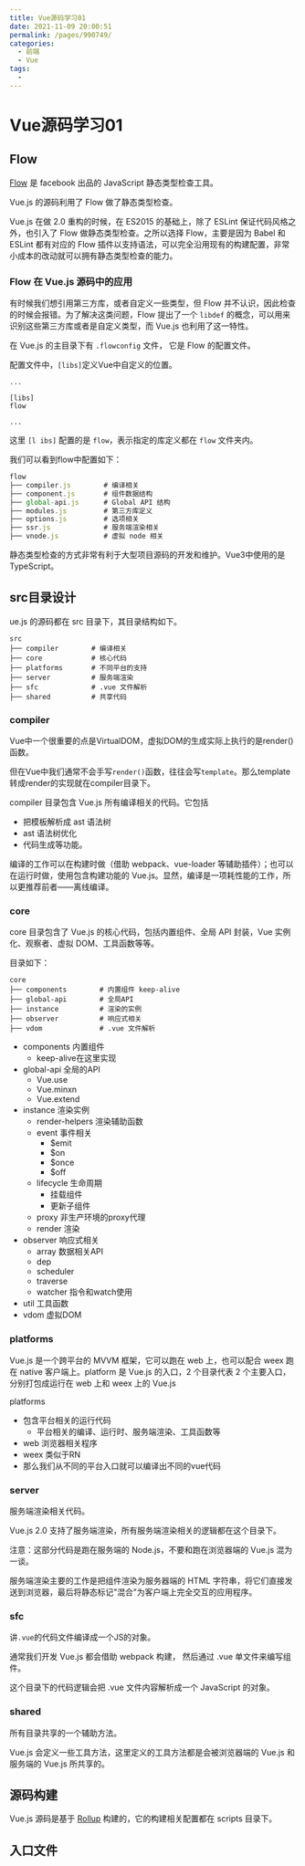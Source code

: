 ```yaml
---
title: Vue源码学习01
date: 2021-11-09 20:00:51
permalink: /pages/990749/
categories:
  - 前端
  - Vue
tags:
  - 
---
```

# Vue源码学习01

## Flow

[Flow](https://flow.org/en/docs/getting-started/) 是 facebook 出品的 JavaScript 静态类型检查工具。

Vue.js 的源码利用了 Flow 做了静态类型检查。

Vue.js 在做 2.0 重构的时候，在 ES2015 的基础上，除了 ESLint 保证代码风格之外，也引入了 Flow 做静态类型检查。之所以选择 Flow，主要是因为 Babel 和 ESLint 都有对应的 Flow 插件以支持语法，可以完全沿用现有的构建配置，非常小成本的改动就可以拥有静态类型检查的能力。

### Flow 在 Vue.js 源码中的应用

有时候我们想引用第三方库，或者自定义一些类型，但 Flow 并不认识，因此检查的时候会报错。为了解决这类问题，Flow 提出了一个 `libdef` 的概念，可以用来识别这些第三方库或者是自定义类型，而 Vue.js 也利用了这一特性。

在 Vue.js 的主目录下有 `.flowconfig` 文件， 它是 Flow 的配置文件。

配置文件中，`[libs]`定义Vue中自定义的位置。

```
...

[libs]
flow

...

```

这里 `[l ibs]` 配置的是 `flow`，表示指定的库定义都在 `flow` 文件夹内。

我们可以看到flow中配置如下：

```js
flow
├── compiler.js        # 编译相关
├── component.js       # 组件数据结构
├── global-api.js      # Global API 结构
├── modules.js         # 第三方库定义
├── options.js         # 选项相关
├── ssr.js             # 服务端渲染相关
├── vnode.js           # 虚拟 node 相关
```



静态类型检查的方式非常有利于大型项目源码的开发和维护。Vue3中使用的是TypeScript。

## src目录设计

ue.js 的源码都在 src 目录下，其目录结构如下。

```
src
├── compiler        # 编译相关 
├── core            # 核心代码 
├── platforms       # 不同平台的支持
├── server          # 服务端渲染
├── sfc             # .vue 文件解析
├── shared          # 共享代码
```

### compiler

Vue中一个很重要的点是VirtualDOM，虚拟DOM的生成实际上执行的是render()函数。

但在Vue中我们通常不会手写`render()`函数，往往会写`template`。那么template转成render的实现就在compiler目录下。

compiler 目录包含 Vue.js 所有编译相关的代码。它包括

* 把模板解析成 ast 语法树
* ast 语法树优化
* 代码生成等功能。

编译的工作可以在构建时做（借助 webpack、vue-loader 等辅助插件）；也可以在运行时做，使用包含构建功能的 Vue.js。显然，编译是一项耗性能的工作，所以更推荐前者——离线编译。

### core

core 目录包含了 Vue.js 的核心代码，包括内置组件、全局 API 封装，Vue 实例化、观察者、虚拟 DOM、工具函数等等。

目录如下：

```
core
├── components        # 内置组件 keep-alive 
├── global-api        # 全局API
├── instance          # 渲染的实例
├── observer          # 响应式相关
├── vdom              # .vue 文件解析
```

* components 内置组件
  * keep-alive在这里实现
* global-api 全局的API
  * Vue.use
  * Vue.minxn
  * Vue.extend
* instance 渲染实例
  * render-helpers 渲染辅助函数
  * event 事件相关
    * $emit
    * $on
    * $once
    * $off 
  * lifecycle 生命周期
    * 挂载组件
    * 更新子组件
  * proxy 非生产环境的proxy代理
  * render 渲染
* observer 响应式相关
  * array 数据相关API
  * dep 
  * scheduler
  * traverse
  * watcher  指令和watch使用
* util 工具函数
* vdom 虚拟DOM

### platforms

Vue.js 是一个跨平台的 MVVM 框架，它可以跑在 web 上，也可以配合 weex 跑在 native 客户端上。platform 是 Vue.js 的入口，2 个目录代表 2 个主要入口，分别打包成运行在 web 上和 weex 上的 Vue.js

platforms

* 包含平台相关的运行代码
  * 平台相关的编译、运行时、服务端渲染、工具函数等
* web 浏览器相关程序
* weex 类似于RN
* 那么我们从不同的平台入口就可以编译出不同的vue代码

### server

服务端渲染相关代码。

Vue.js 2.0 支持了服务端渲染，所有服务端渲染相关的逻辑都在这个目录下。

注意：这部分代码是跑在服务端的 Node.js，不要和跑在浏览器端的 Vue.js 混为一谈。

服务端渲染主要的工作是把组件渲染为服务器端的 HTML 字符串，将它们直接发送到浏览器，最后将静态标记"混合"为客户端上完全交互的应用程序。

### sfc

讲`.vue`的代码文件编译成一个JS的对象。

通常我们开发 Vue.js 都会借助 webpack 构建， 然后通过 .vue 单文件来编写组件。

这个目录下的代码逻辑会把 .vue 文件内容解析成一个 JavaScript 的对象。

### shared

所有目录共享的一个辅助方法。

Vue.js 会定义一些工具方法，这里定义的工具方法都是会被浏览器端的 Vue.js 和服务端的 Vue.js 所共享的。

## 源码构建

Vue.js 源码是基于 [Rollup](https://github.com/rollup/rollup) 构建的，它的构建相关配置都在 scripts 目录下。

## 入口文件
